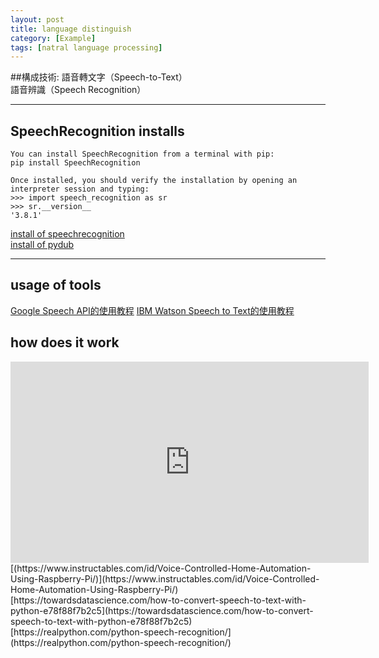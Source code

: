 ```yaml
---
layout: post
title: language distinguish
category: [Example]
tags: [natral language processing]
---
```


##構成技術:
語音轉文字（Speech-to-Text）<br>
語音辨識（Speech Recognition）

---
##  SpeechRecognition installs
```
You can install SpeechRecognition from a terminal with pip:
pip install SpeechRecognition

Once installed, you should verify the installation by opening an interpreter session and typing:
>>> import speech_recognition as sr
>>> sr.__version__
'3.8.1'
```

[install of speechrecognition](https://realpython.com/python-speech-recognition/)<br>
[install of pydub](https://pypi.org/project/pydub/)

---
## usage of tools
[Google Speech API的使用教程](https://cloud.google.com/speech-to-text/docs/reference/libraries)
[IBM Watson Speech to Text的使用教程](https://cloud.ibm.com/docs/services/speech-to-text?topic=speech-to-text-gettingStarted)

## how does it work
<iframe width="573" height="322" src="https://www.youtube.com/embed/2Vf1D-rUMwE" title="Getting Started With Cloud Firestore on the Web - Firecasts" frameborder="0" allow="accelerometer; autoplay; clipboard-write; encrypted-media; gyroscope; picture-in-picture; web-share" allowfullscreen></iframe>
[(https://www.instructables.com/id/Voice-Controlled-Home-Automation-Using-Raspberry-Pi/)](https://www.instructables.com/id/Voice-Controlled-Home-Automation-Using-Raspberry-Pi/)<br>
[https://towardsdatascience.com/how-to-convert-speech-to-text-with-python-e78f88f7b2c5](https://towardsdatascience.com/how-to-convert-speech-to-text-with-python-e78f88f7b2c5)<br>
[https://realpython.com/python-speech-recognition/](https://realpython.com/python-speech-recognition/)<br>

<br>
<br>    
    


